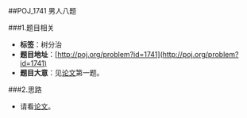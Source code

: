 ##POJ_1741 男人八题

###1.题目相关
* **标签**：树分治
* **题目地址**：[http://poj.org/problem?id=1741](http://poj.org/problem?id=1741)
* **题目大意**：见[论文](http://wenku.baidu.com/view/60c6aa1ffc4ffe473368aba8.html)第一题。

###2.思路
* 请看[论文](http://wenku.baidu.com/view/60c6aa1ffc4ffe473368aba8.html)。
